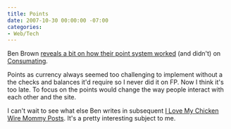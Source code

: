 ```yaml
---
title: Points
date: 2007-10-30 00:00:00 -07:00
categories:
- Web/Tech
---
```


<p>Ben Brown <a href="http://benbrown.com/says/2007/10/29/i-love-my-chicken-wire-mommy/">reveals a bit on how their point system worked</a> (and didn't) on <a href="http://www.consumating.com/">Consumating</a>. </p>

<p>Points as currency always seemed too challenging to implement without a the checks and balances it'd require so I never did it on FP. Now I think it's too late. To focus on the points would change the way people interact with each other and the site.</p>

<p>I can't wait to see what else Ben writes in subsequent <a href="http://benbrown.com/says/category/chickenwiremommy/">I Love My Chicken Wire Mommy Posts</a>. It's a pretty interesting subject to me. </p>
